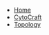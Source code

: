 <!-- docs/_sidebar.md -->

- [Home](README.md)
- [CytoCraft](CyGraph/CytoCraft.md)
- [Topology](CyGraph/Topology.md)
